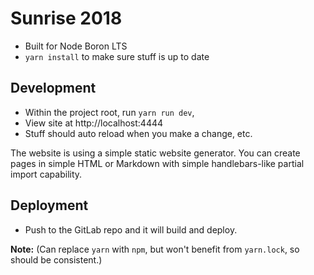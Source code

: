 # Sunrise 2018

* Built for Node Boron LTS
* `yarn install` to make sure stuff is up to date

## Development

* Within the project root, run `yarn run dev`,
* View site at http://localhost:4444
* Stuff should auto reload when you make a change, etc.

The website is using a simple static website generator. You can create pages in simple HTML or Markdown with simple handlebars-like partial import capability.

## Deployment

* Push to the GitLab repo and it will build and deploy.

**Note:** (Can replace `yarn` with `npm`, but won't benefit from `yarn.lock`, so should be consistent.)
